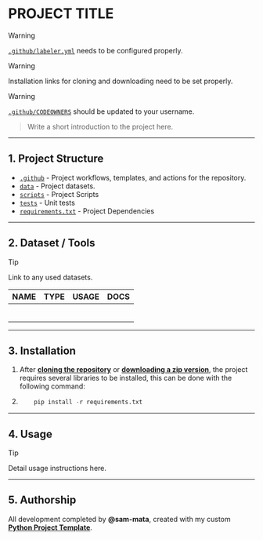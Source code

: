 # PROJECT TITLE

> [!WARNING]  
> [`.github/labeler.yml`](.github/labeler.yml) needs to be configured properly.

> [!WARNING]  
> Installation links for cloning and downloading need to be set properly.

> [!WARNING]  
> [`.github/CODEOWNERS`](.github/CODEOWNERS) should be updated to your username.

> Write a short introduction to the project here.

---

## 1. Project Structure

-   [`.github`](.github) - Project workflows, templates, and actions for the repository.
-   [`data`](data) - Project datasets.
-   [`scripts`](scripts) - Project Scripts
-   [`tests`](tests) - Unit tests
-   [`requirements.txt`](requirements.txt) - Project Dependencies

---

## 2. Dataset / Tools

> [!TIP]
> Link to any used datasets.

| **NAME** | **TYPE** | **USAGE** | **DOCS** |
| -------- | -------- | --------- | -------- |
|          |          |           |          |
|          |          |           |          |
|          |          |           |          |
|          |          |           |          |
|          |          |           |          |
|          |          |           |          |

---

## 3. Installation

1. After [**cloning the repository**](x-github-client://openRepo/https://github.com/sam-mata/python-template) or [**downloading a zip version**](https://github.com/sam-mata/python-template/archive/refs/heads/main.zip), the project requires several libraries to be installed, this can be done with the following command:

2. ```python
       pip install -r requirements.txt
   ```

---

## 4. Usage

> [!TIP]
> Detail usage instructions here.

---

## 5. Authorship

All development completed by **@sam-mata**, created with my custom [**Python Project Template**](https://github.com/sam-mata/python-template).
